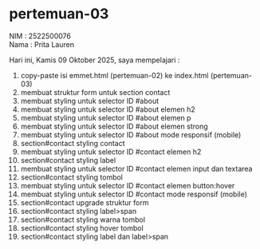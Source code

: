 # pertemuan-03

NIM : 2522500076<br>
Nama : Prita Lauren<br>

Hari ini, Kamis 09 Oktober 2025, saya mempelajari :
<ol> 
    <li>copy-paste isi emmet.html (pertemuan-02) ke index.html (pertemuan-03)</li>
    <li>membuat struktur form untuk section contact</li>
    <li>membuat styling untuk selector ID #about</li>
    <li>membuat styling untuk selector ID #about elemen h2</li>
    <li>membuat styling untuk selector ID #about elemen p</li>
    <li>membuat styling untuk selector ID #about elemen strong</li>
    <li>membuat styling untuk selector ID #about mode responsif (mobile)</li>
     <li>section#contact styling contact</li>
     <li>membuat styling untuk selector ID #contact elemen h2</li>
     <li>section#contact styling label</li>
     <li>membuat styling untuk selector ID #contact elemen input dan textarea</li>
     <li>section#contact styling tombol</li>
     <li>membuat styling untuk selector ID #contact elemen button:hover</li>
     <li>membuat styling untuk selector ID #contact mode responsif (mobile)</li>
     <li>section#contact upgrade struktur form</li>
     <li>section#contact styling label>span</li>
     <li>section#contact styling warna tombol</li>
     <li>section#contact styling hover tombol</li>
     <li>section#contact styling label dan label>span</li>
</ol>